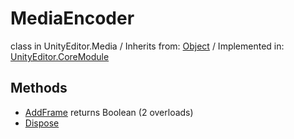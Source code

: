 # MediaEncoder
class in UnityEditor.Media
 / Inherits from: <a href="https://docs.unity3d.com/6000.1/Documentation/ScriptReference/Object.html">Object</a> / Implemented in: <a href="https://docs.unity3d.com/6000.1/Documentation/ScriptReference/UnityEditor.CoreModule.html">UnityEditor.CoreModule</a>

## Methods
- <a href="https://docs.unity3d.com/6000.1/Documentation/ScriptReference/MediaEncoder.AddFrame.html">AddFrame</a> returns Boolean (2 overloads)
- <a href="https://docs.unity3d.com/6000.1/Documentation/ScriptReference/MediaEncoder.Dispose.html">Dispose</a>
